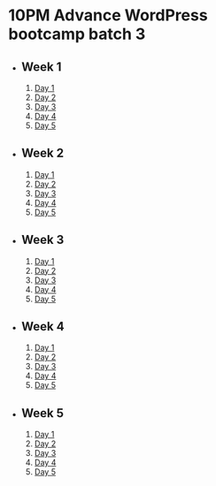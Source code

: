 # 10PM Advance WordPress bootcamp batch 3

- ## Week 1

   1. [Day 1](https://www.facebook.com/iCodeguru/videos/1535819536998203)
   2. [Day 2](https://www.facebook.com/iCodeguru/videos/1386761135314662)
   3. [Day 3](https://www.facebook.com/iCodeguru/videos/739625521673782)
   4. [Day 4](https://www.facebook.com/iCodeguru/videos/1796505017515183)
   5. [Day 5](https://www.facebook.com/iCodeguru/videos/965717818354482)

- ## Week 2

   1. [Day 1](https://www.facebook.com/iCodeguru/videos/2210319369312242)
   2. [Day 2](https://www.facebook.com/iCodeguru/videos/2156929221338466)
   3. [Day 3](https://www.facebook.com/iCodeguru/videos/364373136627060)
   4. [Day 4](https://www.facebook.com/iCodeguru/videos/406686618846970)
   5. [Day 5](https://www.facebook.com/iCodeguru/videos/1012458726943600)

- ## Week 3

   1. [Day 1](https://www.facebook.com/iCodeguru/videos/3129009267233018)
   2. [Day 2](https://www.facebook.com/iCodeguru/videos/1481259709166871)
   3. [Day 3](https://www.facebook.com/iCodeguru/videos/999344344864644)
   4. [Day 4](https://www.facebook.com/iCodeguru/videos/1371011820230989)
   5. [Day 5](https://www.facebook.com/iCodeguru/videos/1152724865854092)

- ## Week 4

   1. [Day 1](https://www.facebook.com/iCodeguru/videos/2497301017138615)
   2. [Day 2](https://www.facebook.com/iCodeguru/videos/348302234591406)
   3. [Day 3](https://www.facebook.com/iCodeguru/videos/1172481287123665)
   4. [Day 4](https://www.facebook.com/iCodeguru/videos/797043819115572)
   5. [Day 5](https://www.facebook.com/iCodeguru/videos/896488689158769)

- ## Week 5

   1. [Day 1](https://www.facebook.com/iCodeguru/videos/1016814106700847)
   2. [Day 2](https://www.facebook.com/iCodeguru/videos/1167340084406284)
   3. [Day 3]()
   4. [Day 4]()
   5. [Day 5]()

<!-- - ## Week

   1. [Day 1]()
   2. [Day 2]()
   3. [Day 3]()
   4. [Day 4]()
   5. [Day 5]() -->